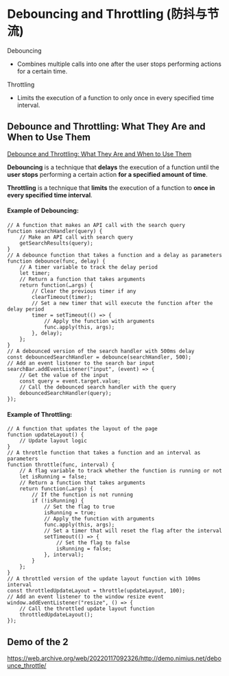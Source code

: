 # Debouncing and Throttling (防抖与节流)

Debouncing
- Combines multiple calls into one after the user stops performing actions for a certain time.

Throttling
- Limits the execution of a function to only once in every specified time interval.


## Debounce and Throttling: What They Are and When to Use Them

[Debounce and Throttling: What They Are and When to Use Them](https://medium.com/@bs903944/debounce-and-throttling-what-they-are-and-when-to-use-them-eadd272fe0be)

**Debouncing** is a technique that **delays** the execution of a function until the **user stops** performing a certain action 
**for a specified amount of time**.

**Throttling** is a technique that **limits** the execution of a function to **once in every specified time interval**.

#### Example of Debouncing:

```
// A function that makes an API call with the search query
function searchHandler(query) {
    // Make an API call with search query
    getSearchResults(query);
}
// A debounce function that takes a function and a delay as parameters
function debounce(func, delay) {
    // A timer variable to track the delay period
    let timer;
    // Return a function that takes arguments
    return function(…args) {
        // Clear the previous timer if any
        clearTimeout(timer);
        // Set a new timer that will execute the function after the delay period
        timer = setTimeout(() => {
            // Apply the function with arguments
            func.apply(this, args);
        }, delay);
    };
}
// A debounced version of the search handler with 500ms delay
const debouncedSearchHandler = debounce(searchHandler, 500);
// Add an event listener to the search bar input
searchBar.addEventListener("input", (event) => {
    // Get the value of the input
    const query = event.target.value;
    // Call the debounced search handler with the query
    debouncedSearchHandler(query);
});
```

#### Example of Throttling:

```
// A function that updates the layout of the page
function updateLayout() {
    // Update layout logic
}
// A throttle function that takes a function and an interval as parameters
function throttle(func, interval) {
    // A flag variable to track whether the function is running or not
    let isRunning = false;
    // Return a function that takes arguments
    return function(…args) {
        // If the function is not running
        if (!isRunning) {
            // Set the flag to true
            isRunning = true;
            // Apply the function with arguments
            func.apply(this, args);
            // Set a timer that will reset the flag after the interval
            setTimeout(() => {
                // Set the flag to false
                isRunning = false;
            }, interval);
        }
    };
}
// A throttled version of the update layout function with 100ms interval
const throttledUpdateLayout = throttle(updateLayout, 100);
// Add an event listener to the window resize event
window.addEventListener("resize", () => {
    // Call the throttled update layout function
    throttledUpdateLayout();
});
```

## Demo of the 2

https://web.archive.org/web/20220117092326/http://demo.nimius.net/debounce_throttle/

